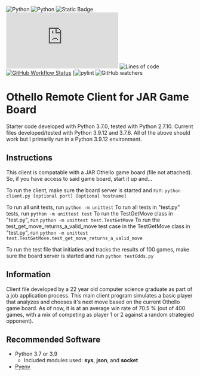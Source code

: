 ![Python](https://img.shields.io/badge/python-v3.9.12-brightgreen.svg)
![Python](https://img.shields.io/badge/python-v3.7.6-yellow.svg)
![Static Badge](https://img.shields.io/badge/socket.io-client-pink)
![GitHub file size in bytes](https://img.shields.io/github/size/pete1328/Othello/client.py?color=purple)
![Lines of code](https://tokei.rs/b1/github/pete1328/Othello?style=flat)
[![GitHub Workflow Status](https://github.com/pete1328/Othello/actions/workflows/python-client.yml/badge.svg)](https://github.com/pete1328/Othello/actions/workflows/python-client.yml)
[![pylint](https://img.shields.io/badge/PyLint-5.11-orange?logo=python&logoColor=white)
![GitHub watchers](https://img.shields.io/github/watchers/pete1328/Othello)


# Othello Remote Client for JAR Game Board
Starter code developed with Python 3.7.0, tested with Python 2.7.10. Current files developed/tested with Python 3.9.12 and 3.7.6. All of the above should work but I primarily run in a Python 3.9.12 environment.

## Instructions
This client is compatable with a JAR Othello game board (file not attached). So, if you have access to said game board, start it up and...

To run the client, make sure the board server is started and run: `python client.py [optional port] [optional hostname]`

To run all unit tests, run `python -m unittest`
To run all tests in "test.py" tests, run `python -m unittest test`
To run the TestGetMove class in "test.py", run `python -m unittest test.TestGetMove`
To run the test_get_move_returns_a_valid_move test case in the TestGetMove class in "test.py", run `python -m unittest test.TestGetMove.test_get_move_returns_a_valid_move`

To run the test file that initiaties and tracks the results of 100 games, make sure the board server is started and run `python testOdds.py`

## Information
Client file developed by a 22 year old computer science graduate as part of a job application process. This main client program simulates a basic player that analyzes and chooses it's next move based on the current Othello game board. As of now, it is at an average win rate of 70.5 % (out of 400 games, with a mix of competing as player 1 or 2 against a random strategied opponent).

## Recommended Software
* Python 3.7 or 3.9
  * Included modules used: **sys**, **json**, and **socket**
* [Pyenv](https://github.com/pyenv/pyenv)
